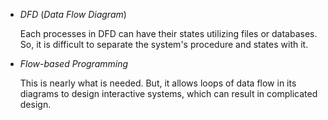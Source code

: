 * _DFD_ (_Data Flow Diagram_)

  Each processes in DFD can have their states utilizing files or databases.
  So, it is difficult to separate the system's procedure and states with it.

* _Flow-based Programming_ 

  This is nearly what is needed. But, it allows loops of data flow in its
  diagrams to design interactive systems, which can result in complicated
  design.
